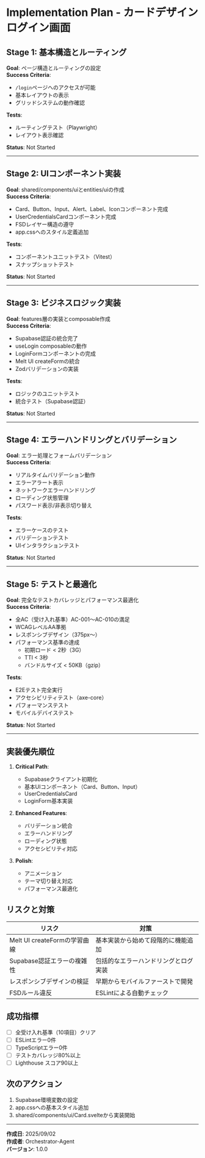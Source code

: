 # Implementation Plan - カードデザインログイン画面

## Stage 1: 基本構造とルーティング

**Goal**: ページ構造とルーティングの設定  
**Success Criteria**:

- `/login`ページへのアクセスが可能
- 基本レイアウトの表示
- グリッドシステムの動作確認

**Tests**:

- ルーティングテスト（Playwright）
- レイアウト表示確認

**Status**: Not Started

---

## Stage 2: UIコンポーネント実装

**Goal**: shared/components/uiとentities/uiの作成  
**Success Criteria**:

- Card、Button、Input、Alert、Label、Iconコンポーネント完成
- UserCredentialsCardコンポーネント完成
- FSDレイヤー構造の遵守
- app.cssへのスタイル定義追加

**Tests**:

- コンポーネントユニットテスト（Vitest）
- スナップショットテスト

**Status**: Not Started

---

## Stage 3: ビジネスロジック実装

**Goal**: features層の実装とcomposable作成  
**Success Criteria**:

- Supabase認証の統合完了
- useLogin composableの動作
- LoginFormコンポーネントの完成
- Melt UI createFormの統合
- Zodバリデーションの実装

**Tests**:

- ロジックのユニットテスト
- 統合テスト（Supabase認証）

**Status**: Not Started

---

## Stage 4: エラーハンドリングとバリデーション

**Goal**: エラー処理とフォームバリデーション  
**Success Criteria**:

- リアルタイムバリデーション動作
- エラーアラート表示
- ネットワークエラーハンドリング
- ローディング状態管理
- パスワード表示/非表示切り替え

**Tests**:

- エラーケースのテスト
- バリデーションテスト
- UIインタラクションテスト

**Status**: Not Started

---

## Stage 5: テストと最適化

**Goal**: 完全なテストカバレッジとパフォーマンス最適化  
**Success Criteria**:

- 全AC（受け入れ基準）AC-001〜AC-010の満足
- WCAGレベルAA準拠
- レスポンシブデザイン（375px〜）
- パフォーマンス基準の達成
  - 初期ロード < 2秒（3G）
  - TTI < 3秒
  - バンドルサイズ < 50KB（gzip）

**Tests**:

- E2Eテスト完全実行
- アクセシビリティテスト（axe-core）
- パフォーマンステスト
- モバイルデバイステスト

**Status**: Not Started

---

## 実装優先順位

1. **Critical Path**:
   - Supabaseクライアント初期化
   - 基本UIコンポーネント（Card、Button、Input）
   - UserCredentialsCard
   - LoginForm基本実装

2. **Enhanced Features**:
   - バリデーション統合
   - エラーハンドリング
   - ローディング状態
   - アクセシビリティ対応

3. **Polish**:
   - アニメーション
   - テーマ切り替え対応
   - パフォーマンス最適化

## リスクと対策

| リスク                       | 対策                                 |
| ---------------------------- | ------------------------------------ |
| Melt UI createFormの学習曲線 | 基本実装から始めて段階的に機能追加   |
| Supabase認証エラーの複雑性   | 包括的なエラーハンドリングとログ実装 |
| レスポンシブデザインの検証   | 早期からモバイルファーストで開発     |
| FSDルール違反                | ESLintによる自動チェック             |

## 成功指標

- [ ] 全受け入れ基準（10項目）クリア
- [ ] ESLintエラー0件
- [ ] TypeScriptエラー0件
- [ ] テストカバレッジ80%以上
- [ ] Lighthouse スコア90以上

## 次のアクション

1. Supabase環境変数の設定
2. app.cssへの基本スタイル追加
3. shared/components/ui/Card.svelteから実装開始

---

**作成日**: 2025/09/02  
**作成者**: Orchestrator-Agent  
**バージョン**: 1.0.0
